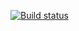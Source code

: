 [![Build status](https://ci.appveyor.com/api/projects/status/353kaxp7koxi2w51?svg=true)](https://ci.appveyor.com/project/lissichka123/homeworkpatterns1)
